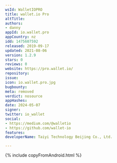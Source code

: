 ```yaml
---
wsId: WalletIOPRO
title: wallet.io Pro
altTitle: 
authors:
- danny
appId: io.wallet.pro
appCountry: nz
idd: 1475607592
released: 2019-09-17
updated: 2021-08-06
version: 1.2.9
stars: 0
reviews: 0
website: https://pro.wallet.io/
repository: 
issue: 
icon: io.wallet.pro.jpg
bugbounty: 
meta: removed
verdict: nosource
appHashes: 
date: 2024-05-07
signer: 
twitter: io_wallet
social:
- https://medium.com/@walletio
- https://github.com/wallet-io
features: 
developerName: Taiyi Technology Beijing Co., Ltd.

---
```


{% include copyFromAndroid.html %}

